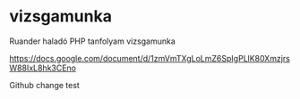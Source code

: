 # vizsgamunka
Ruander haladó PHP tanfolyam vizsgamunka

https://docs.google.com/document/d/1zmVmTXgLoLmZ6SpIgPLlK80XmzjrsW88IxL8hk3CEno

Github change test
